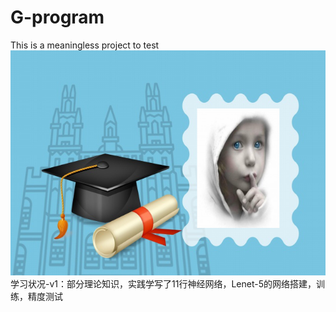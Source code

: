 # G-program
This is a meaningless project to test
![image](https://github.com/HowkeWayne/G-program/blob/master/Image/G.png)
学习状况-v1：部分理论知识，实践学写了11行神经网络，Lenet-5的网络搭建，训练，精度测试
